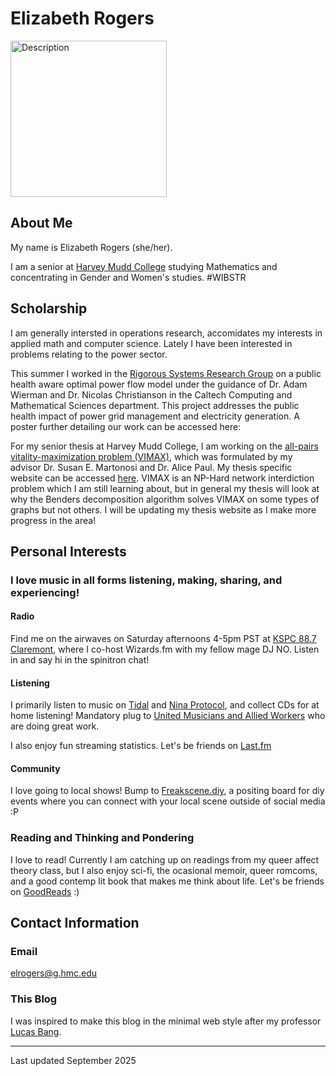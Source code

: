 # Elizabeth Rogers

<p>
    <img src="images/Profile.png" alt="Description" width="250">
</p>

## About Me

My name is Elizabeth Rogers (she/her). 

I am a senior at [Harvey Mudd College](https://www.hmc.edu) studying Mathematics and concentrating in Gender and Women's studies. #WIBSTR


## Scholarship 

I am generally intersted in operations research, accomidates my interests in applied math and computer science. Lately I have been interested in problems relating to the power sector.

This summer I worked in the [Rigorous Systems Research Group](https://rsrg.cms.caltech.edu/) on a public health aware optimal power flow model under the guidance of Dr. Adam Wierman and Dr. Nicolas Christianson in the Caltech Computing and Mathematical Sciences department. This project addresses the public health impact of power grid management and electricity generation. A poster further detailing our work can be accessed here: 

For my senior thesis at Harvey Mudd College, I am working on the [all-pairs vitality-maximization problem (VIMAX)](https://link.springer.com/article/10.1007/s10479-024-06022-4), which was formulated by my advisor Dr. Susan E. Martonosi and Dr. Alice Paul. My thesis specific website can be accessed [here](https://sites.google.com/g.hmc.edu/rogers-senior-thesis?usp=sharing). VIMAX is an NP-Hard network interdiction problem which I am still learning about, but in general my thesis will look at why the Benders decomposition algorithm solves VIMAX on some types of graphs but not others. I will be updating my thesis website as I make more progress in the area! 

## Personal Interests

### I love music in all forms listening, making, sharing, and experiencing! 

#### Radio
Find me on the airwaves on Saturday afternoons 4-5pm PST at [KSPC 88.7 Claremont](https://kspc.org/), where I co-host Wizards.fm with my fellow mage DJ NO. Listen in and say hi in the spinitron chat!

#### Listening
I primarily listen to music on [Tidal](https://tidal.com/) and [Nina Protocol](https://www.ninaprotocol.com/), and collect CDs for at home listening! Mandatory plug to [United Musicians and Allied Workers](https://weareumaw.org/) who are doing great work.

I also enjoy fun streaming statistics. Let's be friends on [Last.fm](https://www.last.fm/user/altostratus_)

#### Community
I love going to local shows! Bump to [Freakscene.diy](https://freakscene.diy/), a positing board for diy events where you can connect with your local scene outside of social media :P

### Reading and Thinking and Pondering

I love to read! Currently I am catching up on readings from my queer affect theory class, but I also enjoy sci-fi, the ocasional memoir, queer romcoms, and a good contemp lit book that makes me think about life. Let's be friends on [GoodReads](https://www.goodreads.com/altostratus) :)


## Contact Information

### Email 

elrogers@g.hmc.edu


### This Blog

I was inspired to make this blog in the minimal web style after my professor [Lucas Bang](https://www.cs.hmc.edu/~bang/index.html).

---

Last updated September 2025
